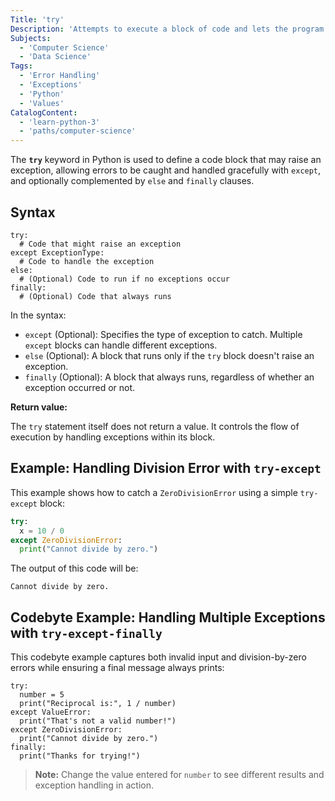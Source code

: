 ```yaml
---
Title: 'try'
Description: 'Attempts to execute a block of code and lets the program handle exceptions gracefully if errors occur.'
Subjects:
  - 'Computer Science'
  - 'Data Science'
Tags:
  - 'Error Handling'
  - 'Exceptions'
  - 'Python'
  - 'Values'
CatalogContent:
  - 'learn-python-3'
  - 'paths/computer-science'
---
```


The **`try`** keyword in Python is used to define a code block that may raise an exception, allowing errors to be caught and handled gracefully with `except`, and optionally complemented by `else` and `finally` clauses.

## Syntax

```pseudo
try:
  # Code that might raise an exception
except ExceptionType:
  # Code to handle the exception
else:
  # (Optional) Code to run if no exceptions occur
finally:
  # (Optional) Code that always runs
```

In the syntax:

- `except` (Optional): Specifies the type of exception to catch. Multiple `except` blocks can handle different exceptions.
- `else` (Optional): A block that runs only if the `try` block doesn't raise an exception.
- `finally` (Optional): A block that always runs, regardless of whether an exception occurred or not.

**Return value:**

The `try` statement itself does not return a value. It controls the flow of execution by handling exceptions within its block.

## Example: Handling Division Error with `try-except`

This example shows how to catch a `ZeroDivisionError` using a simple `try-except` block:

```py
try:
  x = 10 / 0
except ZeroDivisionError:
  print("Cannot divide by zero.")
```

The output of this code will be:

```shell
Cannot divide by zero.
```

## Codebyte Example: Handling Multiple Exceptions with `try-except-finally`

This codebyte example captures both invalid input and division-by-zero errors while ensuring a final message always prints:

```codebyte/python
try:
  number = 5
  print("Reciprocal is:", 1 / number)
except ValueError:
  print("That's not a valid number!")
except ZeroDivisionError:
  print("Cannot divide by zero.")
finally:
  print("Thanks for trying!")
```

> **Note:** Change the value entered for `number` to see different results and exception handling in action.
